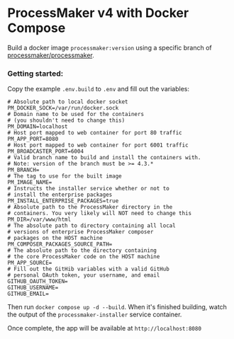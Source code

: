# ProcessMaker v4 with Docker Compose
Build a docker image `processmaker:version` using a specific branch of [processmaker/processmaker](https://github.com/ProcessMaker/processmaker). 
### Getting started:
Copy the example `.env.build` to `.env` and fill out the variables:
```dotenv
# Absolute path to local docker socket
PM_DOCKER_SOCK=/var/run/docker.sock
# Domain name to be used for the containers
# (you shouldn't need to change this)
PM_DOMAIN=localhost
# Host port mapped to web container for port 80 traffic
PM_APP_PORT=8080
# Host port mapped to web container for port 6001 traffic
PM_BROADCASTER_PORT=6004
# Valid branch name to build and install the containers with.
# Note: version of the branch must be >= 4.3.*
PM_BRANCH=
# The tag to use for the built image
PM_IMAGE_NAME=
# Instructs the installer service whether or not to 
# install the enterprise packages
PM_INSTALL_ENTERPRISE_PACKAGES=true
# Absolute path to the ProcessMaker directory in the 
# containers. You very likely will NOT need to change this
PM_DIR=/var/www/html
# The absolute path to directory containing all local
# versions of enterprise ProcessMaker composer 
# packages on the HOST machine
PM_COMPOSER_PACKAGES_SOURCE_PATH=
# The absolute path to the directory containing 
# the core ProcessMaker code on the HOST machine
PM_APP_SOURCE=
# Fill out the GitHib variables with a valid GitHub 
# personal OAuth token, your username, and email
GITHUB_OAUTH_TOKEN=
GITHUB_USERNAME=
GITHUB_EMAIL=
```
Then run `docker compose up -d --build`. When it's finished building, watch the output of the `processmaker-installer` service container.

Once complete, the app will be available at `http://localhost:8080`
